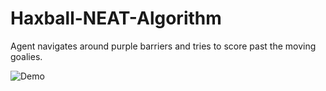 # Haxball-NEAT-Algorithm

Agent navigates around purple barriers and tries to score past the moving goalies.

![Demo](https://user-images.githubusercontent.com/16503485/46676667-021d7380-cbaf-11e8-9285-8fc670513c8d.gif)
